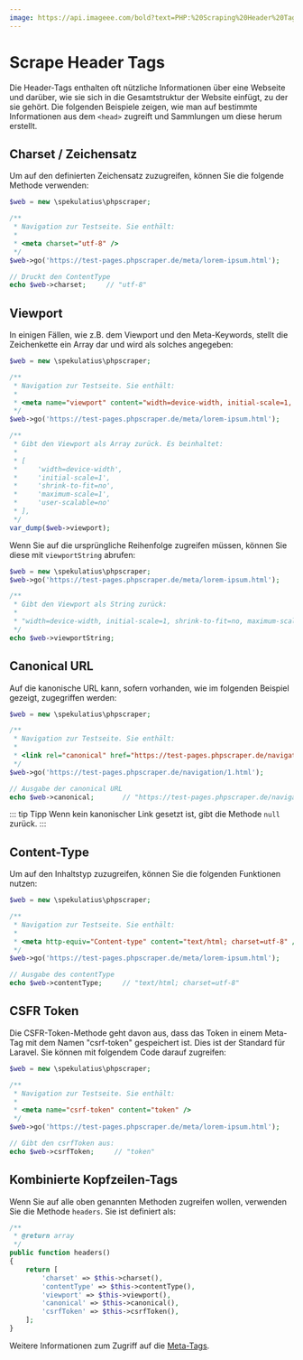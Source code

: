 ```yaml
---
image: https://api.imageee.com/bold?text=PHP:%20Scraping%20Header%20Tags&bg_image=https://images.unsplash.com/photo-1542762933-ab3502717ce7
---
```


# Scrape Header Tags

Die Header-Tags enthalten oft nützliche Informationen über eine Webseite und darüber, wie sie sich in die Gesamtstruktur der Website einfügt, zu der sie gehört. Die folgenden Beispiele zeigen, wie man auf bestimmte Informationen aus dem `<head>` zugreift und Sammlungen um diese herum erstellt.


## Charset / Zeichensatz

Um auf den definierten Zeichensatz zuzugreifen, können Sie die folgende Methode verwenden:

```php
$web = new \spekulatius\phpscraper;

/**
 * Navigation zur Testseite. Sie enthält:
 *
 * <meta charset="utf-8" />
 */
$web->go('https://test-pages.phpscraper.de/meta/lorem-ipsum.html');

// Druckt den ContentType
echo $web->charset;     // "utf-8"
```


## Viewport

In einigen Fällen, wie z.B. dem Viewport und den Meta-Keywords, stellt die Zeichenkette ein Array dar und wird als solches angegeben:

```php
$web = new \spekulatius\phpscraper;

/**
 * Navigation zur Testseite. Sie enthält:
 *
 * <meta name="viewport" content="width=device-width, initial-scale=1, shrink-to-fit=no, maximum-scale=1, user-scalable=no" />
 */
$web->go('https://test-pages.phpscraper.de/meta/lorem-ipsum.html');

/**
 * Gibt den Viewport als Array zurück. Es beinhaltet:
 *
 * [
 *     'width=device-width',
 *     'initial-scale=1',
 *     'shrink-to-fit=no',
 *     'maximum-scale=1',
 *     'user-scalable=no'
 * ],
 */
var_dump($web->viewport);
```

Wenn Sie auf die ursprüngliche Reihenfolge zugreifen müssen, können Sie diese mit `viewportString` abrufen:

```php
$web = new \spekulatius\phpscraper;
$web->go('https://test-pages.phpscraper.de/meta/lorem-ipsum.html');

/**
 * Gibt den Viewport als String zurück:
 *
 * "width=device-width, initial-scale=1, shrink-to-fit=no, maximum-scale=1, user-scalable=no"
 */
echo $web->viewportString;
```


## Canonical URL

Auf die kanonische URL kann, sofern vorhanden, wie im folgenden Beispiel gezeigt, zugegriffen werden:

```php
$web = new \spekulatius\phpscraper;

/**
 * Navigation zur Testseite. Sie enthält:
 *
 * <link rel="canonical" href="https://test-pages.phpscraper.de/navigation/2.html" />
 */
$web->go('https://test-pages.phpscraper.de/navigation/1.html');

// Ausgabe der canonical URL
echo $web->canonical;       // "https://test-pages.phpscraper.de/navigation/2.html"
```

::: tip Tipp
Wenn kein kanonischer Link gesetzt ist, gibt die Methode `null` zurück.
:::


## Content-Type

Um auf den Inhaltstyp zuzugreifen, können Sie die folgenden Funktionen nutzen:

```php
$web = new \spekulatius\phpscraper;

/**
 * Navigation zur Testseite. Sie enthält:
 *
 * <meta http-equiv="Content-type" content="text/html; charset=utf-8" />
 */
$web->go('https://test-pages.phpscraper.de/meta/lorem-ipsum.html');

// Ausgabe des contentType
echo $web->contentType;     // "text/html; charset=utf-8"
```


## CSFR Token

Die CSFR-Token-Methode geht davon aus, dass das Token in einem Meta-Tag mit dem Namen "csrf-token" gespeichert ist. Dies ist der Standard für Laravel. Sie können mit folgendem Code darauf zugreifen:

```php
$web = new \spekulatius\phpscraper;

/**
 * Navigation zur Testseite. Sie enthält:
 *
 * <meta name="csrf-token" content="token" />
 */
$web->go('https://test-pages.phpscraper.de/meta/lorem-ipsum.html');

// Gibt den csrfToken aus:
echo $web->csrfToken;     // "token"
```


## Kombinierte Kopfzeilen-Tags

Wenn Sie auf alle oben genannten Methoden zugreifen wollen, verwenden Sie die Methode `headers`. Sie ist definiert als:

```php
/**
 * @return array
 */
public function headers()
{
    return [
        'charset' => $this->charset(),
        'contentType' => $this->contentType(),
        'viewport' => $this->viewport(),
        'canonical' => $this->canonical(),
        'csrfToken' => $this->csrfToken(),
    ];
}
```

Weitere Informationen zum Zugriff auf die [Meta-Tags](/de/examples/scrape-meta-tags.html).
